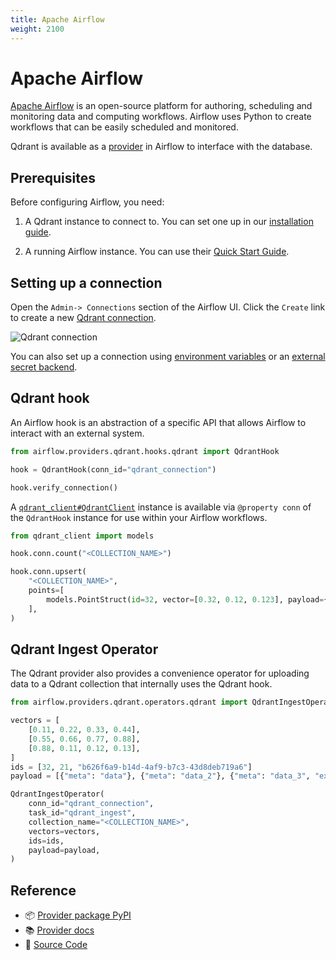 ```yaml
---
title: Apache Airflow
weight: 2100
---
```


# Apache Airflow

[Apache Airflow](https://airflow.apache.org/) is an open-source platform for authoring, scheduling and monitoring data and computing workflows. Airflow uses Python to create workflows that can be easily scheduled and monitored. 

Qdrant is available as a [provider](https://airflow.apache.org/docs/apache-airflow-providers-qdrant/stable/index.html) in Airflow to interface with the database.

## Prerequisites

Before configuring Airflow, you need:

1. A Qdrant instance to connect to. You can set one up in our [installation guide](/documentation/guides/installation/).

2. A running Airflow instance. You can use their [Quick Start Guide](https://airflow.apache.org/docs/apache-airflow/stable/start.html).

## Setting up a connection

Open the `Admin-> Connections` section of the Airflow UI. Click the `Create` link to create a new [Qdrant connection](https://airflow.apache.org/docs/apache-airflow-providers-qdrant/stable/connections.html).

![Qdrant connection](/documentation/frameworks/airflow/connection.png)

You can also set up a connection using [environment variables](https://airflow.apache.org/docs/apache-airflow/stable/howto/connection.html#environment-variables-connections) or an [external secret backend](https://airflow.apache.org/docs/apache-airflow/stable/security/secrets/secrets-backend/index.html).

## Qdrant hook

An Airflow hook is an abstraction of a specific API that allows Airflow to interact with an external system.

```python
from airflow.providers.qdrant.hooks.qdrant import QdrantHook

hook = QdrantHook(conn_id="qdrant_connection")

hook.verify_connection()
```

A [`qdrant_client#QdrantClient`](https://pypi.org/project/qdrant-client/) instance is available via `@property conn` of the `QdrantHook` instance for use within your Airflow workflows.

```python
from qdrant_client import models

hook.conn.count("<COLLECTION_NAME>")

hook.conn.upsert(
    "<COLLECTION_NAME>",
    points=[
        models.PointStruct(id=32, vector=[0.32, 0.12, 0.123], payload={"color": "red"})
    ],
)

```

## Qdrant Ingest Operator

The Qdrant provider also provides a convenience operator for uploading data to a Qdrant collection that internally uses the Qdrant hook.

```python
from airflow.providers.qdrant.operators.qdrant import QdrantIngestOperator

vectors = [
    [0.11, 0.22, 0.33, 0.44],
    [0.55, 0.66, 0.77, 0.88],
    [0.88, 0.11, 0.12, 0.13],
]
ids = [32, 21, "b626f6a9-b14d-4af9-b7c3-43d8deb719a6"]
payload = [{"meta": "data"}, {"meta": "data_2"}, {"meta": "data_3", "extra": "data"}]

QdrantIngestOperator(
    conn_id="qdrant_connection",
    task_id="qdrant_ingest",
    collection_name="<COLLECTION_NAME>",
    vectors=vectors,
    ids=ids,
    payload=payload,
)
```

## Reference
- 📦 [Provider package PyPI](https://pypi.org/project/apache-airflow-providers-qdrant/)
- 📚 [Provider docs](https://airflow.apache.org/docs/apache-airflow-providers-qdrant/stable/index.html)
- 📄 [Source Code](https://github.com/apache/airflow/tree/main/airflow/providers/qdrant)
